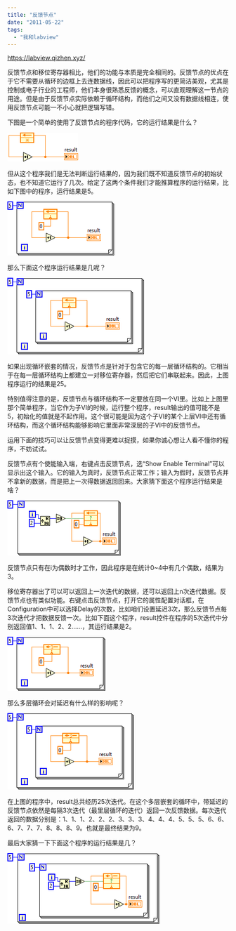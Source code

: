 ```yaml
---
title: "反馈节点"
date: "2011-05-22"
tags: 
  - "我和labview"
---
```


https://labview.qizhen.xyz/

反馈节点和移位寄存器相比，他们的功能与本质是完全相同的。反馈节点的优点在于它不需要从循环的边框上去连数据线，因此可以把程序写的更简洁美观，尤其是控制或电子行业的工程师，他们本身很熟悉反馈的概念，可以直观理解这一节点的用途。但是由于反馈节点实际依赖于循环结构，而他们之间又没有数据线相连，使用反馈节点可能一不小心就把逻辑写错。

下图是一个简单的使用了反馈节点的程序代码，它的运行结果是什么？

![image](images/image_thumb3.png "image")

但从这个程序我们是无法判断运行结果的，因为我们既不知道反馈节点的初始状态，也不知道它运行了几次。给定了这两个条件我们才能推算程序的运行结果，比如下图中的程序，运行结果是5。

![image](images/image_thumb4.png "image")

那么下面这个程序运行结果是几呢？

![image](images/image_thumb5.png "image")

如果出现循环嵌套的情况，反馈节点是针对于包含它的每一层循环结构的。它相当于在每一层循环结构上都建立一对移位寄存器，然后把它们串联起来。因此，上图程序运行的结果是25。

特别值得注意的是，反馈节点与循环结构不一定要放在同一个VI里。比如上上图里那个简单程序，当它作为子VI的时候，运行整个程序，result输出的值可能不是5，初始化的值就是不起作用。这个很可能是因为这个子VI的某个上层VI中还有循环结构，而这个循环结构能够影响它里面非常深层的子VI中的反馈节点。

运用下面的技巧可以让反馈节点变得更难以捉摸，如果你诚心想让人看不懂你的程序，不妨试试。

反馈节点有个使能输入端，右键点击反馈节点，选“Show Enable Terminal”可以显示出这个输入。它的输入为真时，反馈节点正常工作；输入为假时，反馈节点并不拿新的数据，而是把上一次得数据返回回来。大家猜下面这个程序运行结果是啥？

![image](images/image_thumb6.png "image")

反馈节点只有在i为偶数时才工作，因此程序是在统计0~4中有几个偶数，结果为3。

移位寄存器出了可以可以返回上一次迭代的数据，还可以返回上n次迭代数据。反馈节点也有类似功能。右键点击反馈节点，打开它的属性配置对话框，在Configuration中可以选择Delay的次数，比如咱们设置延迟3次，那么反馈节点每3次迭代才把数据反馈一次。比如下面这个程序，result控件在程序的5次迭代中分别返回值1、1、1、2、2……，其运行结果是2。

![image](images/image_thumb7.png "image")

那么多层循环会对延迟有什么样的影响呢？

![image](images/image_thumb8.png "image")

在上图的程序中，result总共经历25次迭代。在这个多层嵌套的循环中，带延迟的反馈节点依然是每隔3次迭代（最里层循环的迭代）返回一次反馈数据。每次迭代返回的数据分别是：1、1、1、2、2、2、3、3、3、4、4、4、5、5、5、6、6、6、7、7、7、8、8、8、9。也就是最终结果为9。

最后大家猜一下下面这个程序的运行结果是几？

![image](images/image_thumb9.png "image")
